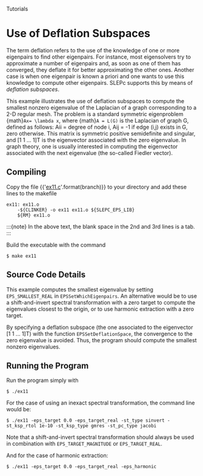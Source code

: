 Tutorials

# Use of Deflation Subspaces

The term deflation refers to the use of the knowledge of one or more eigenpairs to find other eigenpairs. For instance, most eigensolvers try to approximate a number of eigenpairs and, as soon as one of them has converged, they deflate it for better approximating the other ones. Another case is when one eigenpair is known a priori and one wants to use this knowledge to compute other eigenpairs. SLEPc supports this by means of _deflation subspaces_.

This example illustrates the use of deflation subspaces to compute the smallest nonzero eigenvalue of the Laplacian of a graph corresponding to a 2-D regular mesh. The problem is a standard symmetric eigenproblem {math}`Ax= \lambda x`, where {math}`A = L(G)` is the Laplacian of graph G, defined as follows: Aii = degree of node i, Aij = -1 if edge (i,j) exists in G, zero otherwise. This matrix is symmetric positive semidefinite and singular, and [1 1 ... 1]T is the eigenvector associated with the zero eigenvalue. In graph theory, one is usually interested in computing the eigenvector associated with the next eigenvalue (the so-called Fiedler vector).

## Compiling

Copy the file {{'[ex11.c](https://slepc.upv.es/{}/src/eps/tutorials/ex11.c.html)'.format(branch)}} to your directory and add these lines to the makefile

```{code} make
ex11: ex11.o
	-${CLINKER} -o ex11 ex11.o ${SLEPC_EPS_LIB}
	${RM} ex11.o
```

:::{note}
In the above text, the blank space in the 2nd and 3rd lines is a tab.
:::

Build the executable with the command

```{code} console
$ make ex11
```

## Source Code Details

This example computes the smallest eigenvalue by setting `EPS_SMALLEST_REAL` in `EPSSetWhichEigenpairs`. An alternative would be to use a shift-and-invert spectral transformation with a zero target to compute the eigenvalues closest to the origin, or to use harmonic extraction with a zero target.

By specifying a deflation subspace (the one associated to the eigenvector [1 1 ... 1]T) with the function `EPSSetDeflationSpace`, the convergence to the zero eigenvalue is avoided. Thus, the program should compute the smallest nonzero eigenvalues.

## Running the Program

Run the program simply with

```{code} console
$ ./ex11
```

For the case of using an inexact spectral transformation, the command line would be:

```{code} console
$ ./ex11 -eps_target 0.0 -eps_target_real -st_type sinvert -st_ksp_rtol 1e-10 -st_ksp_type gmres -st_pc_type jacobi
```

Note that a shift-and-invert spectral transformation should always be used in combination with `EPS_TARGET_MAGNITUDE` or `EPS_TARGET_REAL`.

And for the case of harmonic extraction:

```{code} console
$ ./ex11 -eps_target 0.0 -eps_target_real -eps_harmonic
```
